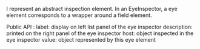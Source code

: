 I represent an abstract inspection element. In an EyeInspector, a eye element corresponds to a wrapper around a field element.

Public API :
label: display on left list panel of the eye inspector
description: printed on the right panel of the eye inspector
host: object inspected in the eye inspector 
value: object represented by this eye element 
